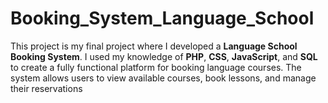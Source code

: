 # Booking_System_Language_School
This project is my final project where I developed a **Language School Booking System**. I used my knowledge of **PHP**, **CSS**, **JavaScript**, and **SQL** to create a fully functional platform for booking language courses. The system allows users to view available courses, book lessons, and manage their reservations
